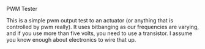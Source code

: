 PWM Tester

This is a simple pwm output test to an actuator (or anything that is controlled by pwm really).
It uses bitbanging as our frequencies are varying, and if you use more than five volts, you need
to use a transistor. I assume you know enough about electronics to wire that up.
